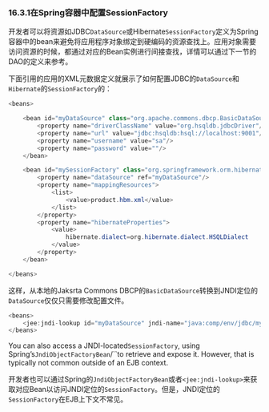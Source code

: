 ### 16.3.1在Spring容器中配置SessionFactory

开发者可以将资源如JDBC`DataSource`或Hibernate`SessionFactory`定义为Spring容器中的bean来避免将应用程序对象绑定到硬编码的资源查找上。应用对象需要访问资源的时候，都通过对应的Bean实例进行间接查找，详情可以通过下一节的DAO的定义来参考。

下面引用的应用的XML元数据定义就展示了如何配置JDBC的`DataSource`和`Hibernate`的`SessionFactory`的：

```java
<beans>

    <bean id="myDataSource" class="org.apache.commons.dbcp.BasicDataSource" destroy-method="close">
        <property name="driverClassName" value="org.hsqldb.jdbcDriver"/>
        <property name="url" value="jdbc:hsqldb:hsql://localhost:9001"/>
        <property name="username" value="sa"/>
        <property name="password" value=""/>
    </bean>

    <bean id="mySessionFactory" class="org.springframework.orm.hibernate5.LocalSessionFactoryBean">
        <property name="dataSource" ref="myDataSource"/>
        <property name="mappingResources">
            <list>
                <value>product.hbm.xml</value>
            </list>
        </property>
        <property name="hibernateProperties">
            <value>
                hibernate.dialect=org.hibernate.dialect.HSQLDialect
            </value>
        </property>
    </bean>

</beans>
```

这样，从本地的Jaksrta Commons DBCP的`BasicDataSource`转换到JNDI定位的`DataSource`仅仅只需要修改配置文件。

```java
<beans>
    <jee:jndi-lookup id="myDataSource" jndi-name="java:comp/env/jdbc/myds"/>
</beans>
```

You can also access a JNDI-located`SessionFactory`, using Spring’s`JndiObjectFactoryBean`/\`\`to retrieve and expose it. However, that is typically not common outside of an EJB context.

开发者也可以通过Spring的`JndiObjectFactoryBean`或者`<jee:jndi-lookup>`来获取对应Bean以访问JNDI定位的`SessionFactory`。但是，JNDI定位的`SessionFactory`在EJB上下文不常见。

